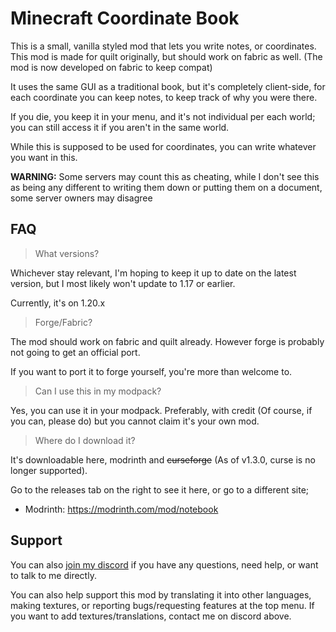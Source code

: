# Minecraft Coordinate Book

This is a small, vanilla styled mod that lets you write notes, or coordinates. This mod is made for quilt originally, but should work on fabric as well. (The mod is now developed on fabric to keep compat)

It uses the same GUI as a traditional book, but it's completely client-side, for each coordinate you can keep notes, to keep track of why you were there.

If you die, you keep it in your menu, and it's not individual per each world; you can still access it if you aren't in the same world. 

While this is supposed to be used for coordinates, you can write whatever you want in this.

**WARNING:** Some servers may count this as cheating, while I don't see this as being any different to writing them down or putting them on a document, some server owners may disagree

## FAQ

> What versions?

Whichever stay relevant, I'm hoping to keep it up to date on the latest version, but I most likely won't update to 1.17 or earlier.

Currently, it's on 1.20.x

> Forge/Fabric?

The mod should work on fabric and quilt already. However forge is probably not going to get an official port.

If you want to port it to forge yourself, you're more than welcome to.

> Can I use this in my modpack?

Yes, you can use it in your modpack. Preferably, with credit (Of course, if you can, please do) but you cannot claim it's your own mod.

> Where do I download it?

It's downloadable here, modrinth and ~~curseforge~~ (As of v1.3.0, curse is no longer supported).

Go to the releases tab on the right to see it here, or go to a different site;

- Modrinth: https://modrinth.com/mod/notebook

## Support 

You can also [join my discord](https://discord.gg/EqTwbVYEWx) if you have any questions, need help, or want to talk to me directly.

You can also help support this mod by translating it into other languages, making textures, or reporting bugs/requesting features at the top menu. If you want to add textures/translations, contact me on discord above.
